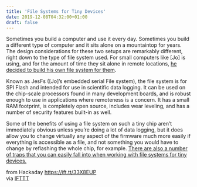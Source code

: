```yaml
---
title: 'File Systems for Tiny Devices'
date: 2019-12-08T04:32:00+01:00
draft: false
---
```


Sometimes you build a computer and use it every day. Sometimes you build a different type of computer and it sits alone on a mountaintop for years. The design considerations for these two setups are remarkably different, right down to the type of file system used. For small computers like \[Jo\] is using, and for the amount of time they sit alone in remote locations, [he decided to build his own file system for them](https://github.com/joembedded/JesFs).

Known as JesFs (\[Jo\]’s embedded serial File system), the file system is for SPI Flash and intended for use in scientific data logging. It can be used on the chip-scale processors found in many development boards, and is robust enough to use in applications where remoteness is a concern. It has a small RAM footprint, is completely open source, includes wear leveling, and has a number of security features built-in as well.

Some of the benefits of using a file system on such a tiny chip aren’t immediately obvious unless you’re doing a lot of data logging, but it does allow you to change virtually any aspect of the firmware much more easily if everything is accessible as a file, and not something you would have to change by reflashing the whole chip, for example. [There are also a number of traps that you can easily fall into when working with file systems for tiny devices.](https://hackaday.com/2019/01/24/cool-tools-a-little-filesystem-that-keeps-your-bits-on-lock/)

  
  
from Hackaday https://ift.tt/33X8EUP  
via [IFTTT](https://ifttt.com/?ref=da&site=blogger)